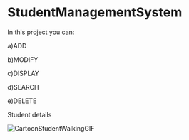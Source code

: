 # StudentManagementSystem
In this project you can:

a)ADD

b)MODIFY

c)DISPLAY

d)SEARCH

e)DELETE

Student details

![CartoonStudentWalkingGIF](https://user-images.githubusercontent.com/104568301/196229575-fd991478-5291-4418-9ca1-7360c6b5793a.gif)

